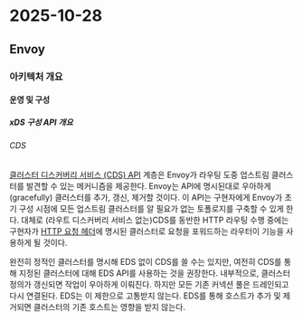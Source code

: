 # 2025-10-28

## Envoy

### 아키텍처 개요

#### 운영 및 구성

##### xDS 구성 API 개요

###### CDS

[클러스터 디스커버리 서비스 (CDS) API][config-upstream-clusters-cluster-manager-cluster-discovery-service] 계층은 Envoy가 라우팅 도중 업스트림 클러스터를 발견할 수 있는 메커니즘을 제공한다. Envoy는 API에 명시된대로 우아하게(gracefully) 클러스터를 추가, 갱신, 제거할 것이다. 이 API는 구현자에게 Envoy가 초기 구성 시점에 모든 업스트림 클러스터를 알 필요가 없는 토폴로지를 구축할 수 있게 한다. 대체로 (라우트 디스커버리 서비스 없는)CDS를 동반한 HTTP 라우팅 수행 중에는 구현자가 [HTTP 요청 헤더][api-http-route-management-route-action-cluster-header]에 명시된 클러스터로 요청을 포워드하는 라우터이 기능을 사용하게 될 것이다.

완전히 정적인 클러스터를 명시해 EDS 없이 CDS를 쓸 수는 있지만, 여전히 CDS를 통해 지정된 클러스터에 대해 EDS API를 사용하는 것을 권장한다. 내부적으로, 클러스터 정의가 갱신되면 작업이 우아하게 이뤄진다. 하지만 모든 기존 커넥션 풀은 드레인되고 다시 연결된다. EDS는 이 제한으로 고통받지 않는다. EDS를 통해 호스트가 추가 및 제거되면 클러스터의 기존 호스트는 영향을 받지 않는다.

[config-upstream-clusters-cluster-manager-cluster-discovery-service]: https://www.envoyproxy.io/docs/envoy/latest/configuration/upstream/cluster_manager/cds#config-cluster-manager-cds
[api-http-route-management-route-action-cluster-header]: https://www.envoyproxy.io/docs/envoy/latest/api-v3/config/route/v3/route_components.proto#envoy-v3-api-field-config-route-v3-routeaction-cluster-header
